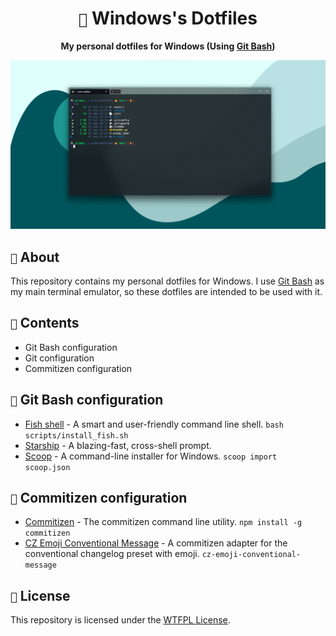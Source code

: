 <div align="center">
    <h1><code>💨</code> Windows's Dotfiles</h1>
    <p>
        <strong>My personal dotfiles for Windows (Using <a href="https://gitforwindows.org/">Git Bash</a>)</strong>
    </p>
    <img src=".github/images/screenshot.png" alt="Screenshot" />
</div>

## `📝` About

This repository contains my personal dotfiles for Windows. I use [Git Bash](https://gitforwindows.org/) as my main terminal emulator, so these dotfiles are intended to be used with it.

## `📃` Contents

- Git Bash configuration
- Git configuration
- Commitizen configuration

## `🎐` Git Bash configuration

- [Fish shell](https://fishshell.com/) - A smart and user-friendly command line shell. `bash scripts/install_fish.sh`
- [Starship](https://starship.rs/) - A blazing-fast, cross-shell prompt.
- [Scoop](https://scoop.sh/) - A command-line installer for Windows. `scoop import scoop.json`

## `🎐` Commitizen configuration

- [Commitizen](https://github.com/commitizen/cz-cli) - The commitizen command line utility. `npm install -g commitizen`
- [CZ Emoji Conventional Message](https://github.com/PunGrumpy/cz-emoji-conventional-message) - A commitizen adapter for the conventional changelog preset with emoji. `cz-emoji-conventional-message`

## `📜` License

This repository is licensed under the [WTFPL License](LICENSE).
